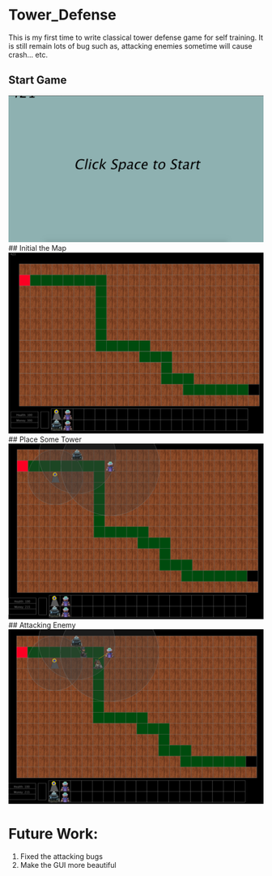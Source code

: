 # Tower_Defense

This is my first time to write classical tower defense game for self training. It is still remain lots of bug such as, attacking enemies sometime will cause crash... etc.

## Start Game
<img alt="Startgame" src="https://github.com/ja841014/Tower_Defense/blob/master/pic/StartGame.png" width="600">
## Initial the Map
<img alt="Initial the Map" src="https://github.com/ja841014/Tower_Defense/blob/master/pic/Init.png" width="600">
## Place Some Tower
<img alt="PlaceTower" src="https://github.com/ja841014/Tower_Defense/blob/master/pic/PlaceTower.png" width="600">
## Attacking Enemy
<img alt="PlaceTower" src="https://github.com/ja841014/Tower_Defense/blob/master/pic/Attack.png" width="600">

# Future Work:
1. Fixed the attacking bugs
2. Make the GUI more beautiful


